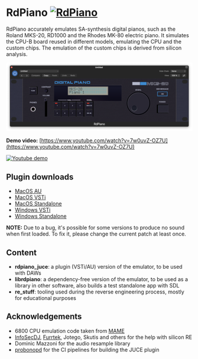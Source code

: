 # RdPiano [![RdPiano](https://github.com/giulioz/rdpiano/actions/workflows/main.yml/badge.svg)](https://github.com/giulioz/rdpiano/actions/workflows/main.yml)

RdPiano accurately emulates SA-synthesis digital pianos, such as the Roland MKS-20, RD1000 and the Rhodes MK-80 electric piano.
It simulates the CPU-B board reused in different models, emulating the CPU and the custom chips. The emulation of the custom chips is derived from silicon analysis.

![UI](docs/ui_screenshot.png)

**Demo video:** [https://www.youtube.com/watch?v=7w0uvZ-OZ7U](https://www.youtube.com/watch?v=7w0uvZ-OZ7U)

[![Youtube demo](https://img.youtube.com/vi/7w0uvZ-OZ7U/hqdefault.jpg)](https://www.youtube.com/watch?v=7w0uvZ-OZ7U)

## Plugin downloads

- [MacOS AU](https://github.com/giulioz/rdpiano/releases/download/latest/rdpiano_juce.component.macOS.zip)
- [MacOS VSTi](https://github.com/giulioz/rdpiano/releases/download/latest/rdpiano_juce.vst3.macOS.zip)
- [MacOS Standalone](https://github.com/giulioz/rdpiano/releases/download/latest/rdpiano_juce.app.macOS.zip)
- [Windows VSTi](https://github.com/giulioz/rdpiano/releases/download/latest/rdpiano_juce.vst3)
- [Windows Standalone](https://github.com/giulioz/rdpiano/releases/download/latest/rdpiano_juce.exe)

**NOTE:** Due to a bug, it's possible for some versions to produce no sound when first loaded. To fix it, please change the current patch at least once.

## Content

- **rdpiano_juce**: a plugin (VSTi/AU) version of the emulator, to be used with DAWs
- **librdpiano**: a dependency-free version of the emulator, to be used as a library in other software, also builds a test standalone app with SDL
- **re_stuff**: tooling used during the reverse engineering process, mostly for educational purposes

## Acknowledgements

- 6800 CPU emulation code taken from [MAME](https://github.com/mamedev/mame)
- [InfoSecDJ](https://siliconpr0n.org/archive/doku.php?id=infosecdj:start), [Furrtek](http://furrtek.free.fr/), Jotego, Skutis and others for the help with silicon RE
- Dominic Mazzoni for the audio resample library
- [probonopd](https://github.com/probonopd) for the CI pipelines for building the JUCE plugin
